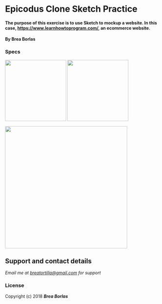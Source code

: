 # Epicodus Clone Sketch Practice

#### The purpose of this exercise is to use Sketch to mockup a website. In this case, https://www.learnhowtoprogram.com/, an ecommerce website.
#### By **Brea Borlas**

### Specs

<p float="left">
<img width="200" src="https://raw.githubusercontent.com/breatortilla/epicodus-clone-sketch/master/epicodus1.png">
<img width="200" src="https://raw.githubusercontent.com/breatortilla/epicodus-clone-sketch/master/epicodus2.png">
</p>
<p float="left">
<img width="400" src="https://raw.githubusercontent.com/breatortilla/epicodus-clone-sketch/master/navigation-screenshot.png">
</p>

## Support and contact details

_Email me at breatortilla@gmail.com for support_

### License

Copyright (c) 2018 **_Brea Borlas_**
